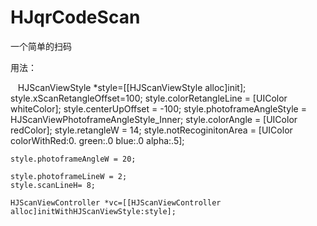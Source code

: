 # HJqrCodeScan
一个简单的扫码

用法：


    HJScanViewStyle *style=[[HJScanViewStyle alloc]init];
    style.xScanRetangleOffset=100;
    style.colorRetangleLine = [UIColor whiteColor];
    style.centerUpOffset = -100;
    style.photoframeAngleStyle = HJScanViewPhotoframeAngleStyle_Inner;
    style.colorAngle = [UIColor redColor];
    style.retangleW = 14;
    style.notRecoginitonArea = [UIColor colorWithRed:0. green:.0 blue:.0 alpha:.5];
    
    style.photoframeAngleW = 20;
    
    style.photoframeLineW = 2;
    style.scanLineH= 8;

    HJScanViewController *vc=[[HJScanViewController alloc]initWithHJScanViewStyle:style];
